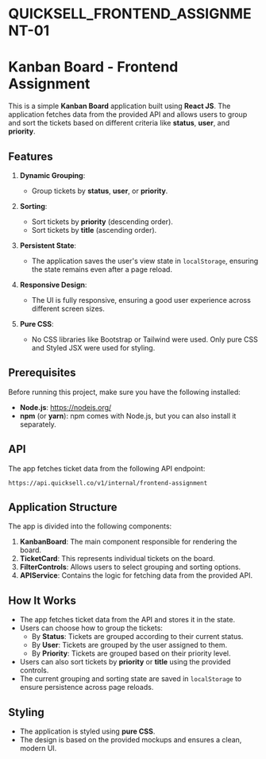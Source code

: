 # QUICKSELL_FRONTEND_ASSIGNMENT-01

# **Kanban Board - Frontend Assignment**

This is a simple **Kanban Board** application built using **React JS**. The application fetches data from the provided API and allows users to group and sort the tickets based on different criteria like **status**, **user**, and **priority**.

## **Features**

1. **Dynamic Grouping**:
    - Group tickets by **status**, **user**, or **priority**.
    
2. **Sorting**:
    - Sort tickets by **priority** (descending order).
    - Sort tickets by **title** (ascending order).

3. **Persistent State**:
    - The application saves the user's view state in `localStorage`, ensuring the state remains even after a page reload.

4. **Responsive Design**:
    - The UI is fully responsive, ensuring a good user experience across different screen sizes.

5. **Pure CSS**:
    - No CSS libraries like Bootstrap or Tailwind were used. Only pure CSS and Styled JSX were used for styling.

## **Prerequisites**

Before running this project, make sure you have the following installed:

- **Node.js**: https://nodejs.org/
- **npm** (or **yarn**): npm comes with Node.js, but you can also install it separately.


## **API**

The app fetches ticket data from the following API endpoint:

```
https://api.quicksell.co/v1/internal/frontend-assignment
```

## **Application Structure**

The app is divided into the following components:

1. **KanbanBoard**: The main component responsible for rendering the board.
2. **TicketCard**: This represents individual tickets on the board.
3. **FilterControls**: Allows users to select grouping and sorting options.
4. **APIService**: Contains the logic for fetching data from the provided API.

## **How It Works**

- The app fetches ticket data from the API and stores it in the state.
- Users can choose how to group the tickets:
    - By **Status**: Tickets are grouped according to their current status.
    - By **User**: Tickets are grouped by the user assigned to them.
    - By **Priority**: Tickets are grouped based on their priority level.
- Users can also sort tickets by **priority** or **title** using the provided controls.
- The current grouping and sorting state are saved in `localStorage` to ensure persistence across page reloads.

## **Styling**

- The application is styled using **pure CSS**.
- The design is based on the provided mockups and ensures a clean, modern UI.
